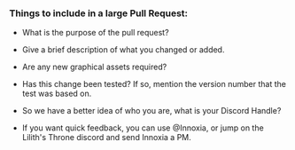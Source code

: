 ### Things to include in a large Pull Request:

- What is the purpose of the pull request?

- Give a brief description of what you changed or added.

- Are any new graphical assets required?

- Has this change been tested? If so, mention the version number that the test was based on.

- So we have a better idea of who you are, what is your Discord Handle?

- If you want quick feedback, you can use @Innoxia, or jump on the Lilith's Throne discord and send Innoxia a PM.
